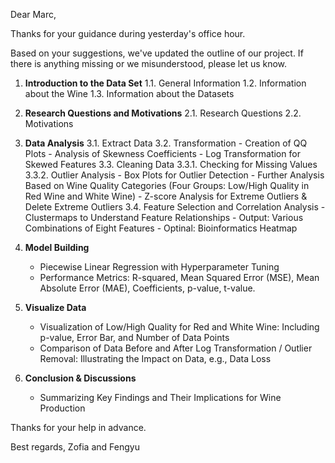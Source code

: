 Dear Marc,

Thanks for your guidance during yesterday's office hour. 

Based on your suggestions, we've updated the outline of our project. If there is anything missing or we misunderstood, please let us know.


1. **Introduction to the Data Set**
   1.1. General Information
   1.2. Information about the Wine
   1.3. Information about the Datasets

2. **Research Questions and Motivations**
   2.1. Research Questions
   2.2. Motivations

3. **Data Analysis**
   3.1. Extract Data
   3.2. Transformation
       - Creation of QQ Plots
       - Analysis of Skewness Coefficients
       - Log Transformation for Skewed Features
   3.3. Cleaning Data
       3.3.1. Checking for Missing Values
       3.3.2. Outlier Analysis
           - Box Plots for Outlier Detection
           - Further Analysis Based on Wine Quality Categories (Four Groups: Low/High Quality in Red Wine and White Wine)
           - Z-score Analysis for Extreme Outliers & Delete Extreme Outliers
   3.4. Feature Selection and Correlation Analysis
       - Clustermaps to Understand Feature Relationships
       - Output: Various Combinations of Eight Features
       - Optinal: Bioinformatics Heatmap

4. **Model Building**
   - Piecewise Linear Regression with Hyperparameter Tuning
   - Performance Metrics: R-squared, Mean Squared Error (MSE),  Mean Absolute Error (MAE), Coefficients, p-value, t-value.

5. **Visualize Data**
   - Visualization of Low/High Quality for Red and White Wine: Including p-value, Error Bar, and Number of Data Points
   - Comparison of Data Before and After Log Transformation / Outlier Removal: Illustrating the Impact on Data, e.g., Data Loss

6. **Conclusion & Discussions**
   - Summarizing Key Findings and Their Implications for Wine Production


Thanks for your help in advance.

Best regards,
Zofia and Fengyu